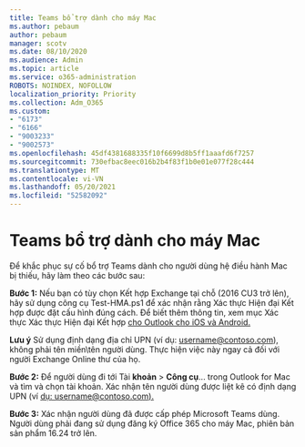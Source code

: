```yaml
---
title: Teams bổ trợ dành cho máy Mac
ms.author: pebaum
author: pebaum
manager: scotv
ms.date: 08/10/2020
ms.audience: Admin
ms.topic: article
ms.service: o365-administration
ROBOTS: NOINDEX, NOFOLLOW
localization_priority: Priority
ms.collection: Adm_O365
ms.custom:
- "6173"
- "6166"
- "9003233"
- "9002573"
ms.openlocfilehash: 45df4381688335f10f6699d8b5ff1aaafd6f7257
ms.sourcegitcommit: 730efbac8eec016b2b4f83f1b0e01e077f28c444
ms.translationtype: MT
ms.contentlocale: vi-VN
ms.lasthandoff: 05/20/2021
ms.locfileid: "52582092"
---
```

# <a name="teams-add-in-for-mac"></a>Teams bổ trợ dành cho máy Mac

Để khắc phục sự cố bổ trợ Teams dành cho người dùng hệ điều hành Mac bị thiếu, hãy làm theo các bước sau:

**Bước 1:** Nếu bạn có tùy chọn Kết hợp Exchange tại chỗ (2016 CU3 trở lên), hãy sử dụng công cụ Test-HMA.ps1 để xác nhận rằng Xác thực Hiện đại Kết hợp được đặt cấu hình đúng cách. Để biết thêm thông tin, xem mục Xác thực Xác thực Hiện đại Kết hợp [cho Outlook cho iOS và Android.](https://aka.ms/TestHMAEAS)  

**Lưu ý** Sử dụng định dạng địa chỉ UPN (ví dụ: [username@contoso.com](mailto:username@contoso.com)), không phải tên miền\tên người dùng. Thực hiện việc này ngay cả đối với người Exchange Online thư của họ.

**Bước 2:** Để người dùng đi tới Tài **khoản**  >  **Công cụ**... trong Outlook for Mac và tìm và chọn tài khoản. Xác nhận tên người dùng được liệt kê có định dạng UPN (ví [dụ: username@contoso.com).](mailto:username@contoso.com)

**Bước 3:** Xác nhận người dùng đã được cấp phép Microsoft Teams dùng. Người dùng phải đang sử dụng đăng ký Office 365 cho máy Mac, phiên bản sản phẩm 16.24 trở lên.
